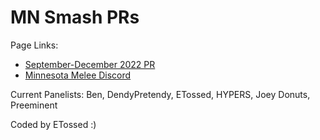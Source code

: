 # MN Smash PRs

Page Links:

- [September-December 2022 PR](https://mnmelee.github.io/)
- [Minnesota Melee Discord](https://discord.gg/36rfGGm7)

Current Panelists: Ben, DendyPretendy, ETossed, HYPERS, Joey Donuts, Preeminent

Coded by ETossed :)
